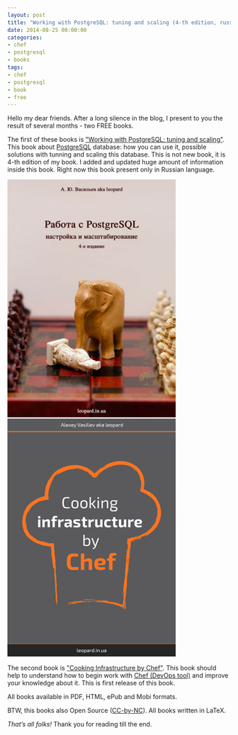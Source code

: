 ```yaml
---
layout: post
title: "Working with PostgreSQL: tuning and scaling (4-th edition, russian) and Cooking Infrastructure by Chef (1-st edition)"
date: 2014-08-25 00:00:00
categories:
- chef
- postgresql
- books
tags:
- chef
- postgresql
- book
- free
---
```

Hello my dear friends. After a long silence in the blog, I present to you the result of several months - two FREE books.

The first of these books is ["Working with PostgreSQL: tuning and scaling"](http://postgresql.leopard.in.ua/). This book about [PostgreSQL](http://www.postgresql.org/) database: how you can use it, possible solutions with tunning and scaling this database. This is not new book, it is 4-th edition of my book. I added and updated huge amount of information inside this book. Right now this book present only in Russian language.

<a href="http://postgresql.leopard.in.ua/" target="_blank"><img src="/assets/images/postgresql/postgresql4.png" alt="postgresql" title="postgresql" width="380" height="537" class="aligncenter size-full" /></a>
<a href="http://chef.leopard.in.ua/" target="_blank"><img src="/assets/images/chef/cover.jpg" alt="chef" title="chef" width="380" height="537" class="aligncenter size-full" /></a>

The second book is ["Cooking Infrastructure by Chef"](http://chef.leopard.in.ua/). This book should help to understand how to begin work with [Chef (DevOps tool)](http://www.getchef.com/chef/) and improve your knowledge about it. This is first release of this book.

All books available in PDF, HTML, ePub and Mobi formats.

BTW, this books also Open Source ([CC-by-NC](http://creativecommons.org/licenses/by-nc/4.0/)). All books written in LaTeX.

*That’s all folks!* Thank you for reading till the end.
